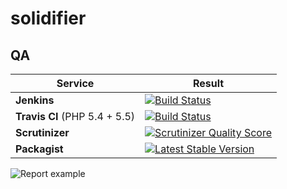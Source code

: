 solidifier
==========

QA
--

Service | Result
--- | ---
**Jenkins** | [![Build Status](http://jenkins.deboo.fr/job/Solidifier/badge/icon)](http://jenkins.deboo.fr/job/Solidifier/)
**Travis CI** (PHP 5.4 + 5.5) | [![Build Status](https://travis-ci.org/Niktux/solidifier.png?branch=master)](https://travis-ci.org/Niktux/solidifier)
**Scrutinizer** | [![Scrutinizer Quality Score](https://scrutinizer-ci.com/g/Niktux/solidifier/badges/quality-score.png?s=c09e69b8c2ee6b650379401a44d3e0f7facaac93)](https://scrutinizer-ci.com/g/Niktux/solidifier/)
**Packagist** | [![Latest Stable Version](https://poser.pugx.org/niktux/solidifier/v/stable.png)](https://packagist.org/packages/niktux/solidifier)


![Report example](http://www.deboo.fr/solidifier/solidier_report.jpg)
